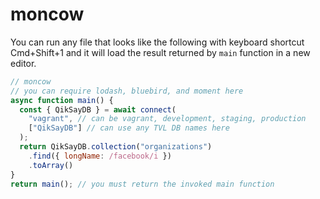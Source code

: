 # moncow

You can run any file that looks like the following with keyboard shortcut Cmd+Shift+1 and it will load the result returned by `main` function in a new editor.

```js
// moncow
// you can require lodash, bluebird, and moment here
async function main() {
  const { QikSayDB } = await connect(
    "vagrant", // can be vagrant, development, staging, production
    ["QikSayDB"] // can use any TVL DB names here
  );
  return QikSayDB.collection("organizations")
    .find({ longName: /facebook/i })
    .toArray()
}
return main(); // you must return the invoked main function
```
